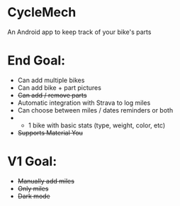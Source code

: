 # CycleMech
An Android app to keep track of your bike's parts

# End Goal:
- Can add multiple bikes
- Can add bike + part pictures
- ~~Can add / remove parts~~
- Automatic integration with Strava to log miles
- Can choose between miles / dates reminders or both
- - 1 bike with basic stats (type, weight, color, etc)
- ~~Supports Material You~~

# V1 Goal:
- ~~Manually add miles~~
- ~~Only miles~~
- ~~Dark mode~~
